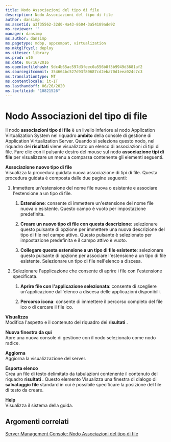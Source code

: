 ```yaml
---
title: Nodo Associazioni del tipo di file
description: Nodo Associazioni del tipo di file
author: dansimp
ms.assetid: a3f35562-32d0-4a43-8604-3a54189ade92
ms.reviewer: ''
manager: dansimp
ms.author: dansimp
ms.pagetype: mdop, appcompat, virtualization
ms.mktglfcycl: deploy
ms.sitesec: library
ms.prod: w10
ms.date: 06/16/2016
ms.openlocfilehash: 9dc4b65ac597d3feec0a556b8f3b9949d3681af2
ms.sourcegitcommit: 354664bc527d93f80687cd2eba70d1eea024c7c3
ms.translationtype: MT
ms.contentlocale: it-IT
ms.lasthandoff: 06/26/2020
ms.locfileid: "10821526"
---
```

# Nodo Associazioni del tipo di file


Il nodo **associazioni tipo di file** è un livello inferiore al nodo Application Virtualization System nel riquadro **ambito** della console di gestione di Application Virtualization Server. Quando si seleziona questo nodo, nel riquadro dei **risultati** viene visualizzato un elenco di associazioni di tipi di file. Fare clic con il pulsante destro del mouse sul nodo **associazione tipi di file** per visualizzare un menu a comparsa contenente gli elementi seguenti.

<a href="" id="new-file-type-association"></a>**Associazione nuovo tipo di file**  
Visualizza la procedura guidata nuova associazione di tipi di file. Questa procedura guidata è composta dalle due pagine seguenti:

1.  Immettere un'estensione del nome file nuova o esistente e associare l'estensione a un tipo di file.

    1.  **Estensione**: consente di immettere un'estensione del nome file nuova o esistente. Questo campo è vuoto per impostazione predefinita.

    2.  **Creare un nuovo tipo di file con questa descrizione**: selezionare questo pulsante di opzione per immettere una nuova descrizione del tipo di file nel campo attivo. Questo pulsante è selezionato per impostazione predefinita e il campo attivo è vuoto.

    3.  **Collegare questa estensione a un tipo di file esistente**: selezionare questo pulsante di opzione per associare l'estensione a un tipo di file esistente. Selezionare un tipo di file nell'elenco a discesa.

2.  Selezionare l'applicazione che consente di aprire i file con l'estensione specificata.

    1.  **Aprire file con l'applicazione selezionata**: consente di scegliere un'applicazione dall'elenco a discesa delle applicazioni disponibili.

    2.  **Percorso icona**: consente di immettere il percorso completo del file ico o di cercare il file ico.

<a href="" id="view"></a>**Visualizza**  
Modifica l'aspetto e il contenuto del riquadro dei **risultati** .

<a href="" id="new-window-from-here"></a>**Nuova finestra da qui**  
Apre una nuova console di gestione con il nodo selezionato come nodo radice.

<a href="" id="refresh"></a>**Aggiorna**  
Aggiorna la visualizzazione del server.

<a href="" id="export-list"></a>**Esporta elenco**  
Crea un file di testo delimitato da tabulazioni contenente il contenuto del riquadro **risultati** . Questo elemento Visualizza una finestra di dialogo di **salvataggio file** standard in cui è possibile specificare la posizione del file di testo da creare.

<a href="" id="help"></a>**Help**  
Visualizza il sistema della guida.

## Argomenti correlati


[Server Management Console: Nodo Associazioni del tipo di file](server-management-console-file-type-associations-node.md)

 

 





